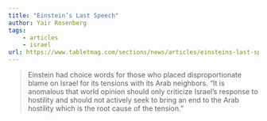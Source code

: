 ```yaml
---
title: "Einstein’s Last Speech"
author: Yair Rosenberg
tags: 
    - articles  
    - israel
url: https://www.tabletmag.com/sections/news/articles/einsteins-last-speech
---
```


> Einstein had choice words for those who placed disproportionate blame on Israel for its tensions with its Arab neighbors. “It is anomalous that world opinion should only criticize Israel’s response to hostility and should not actively seek to bring an end to the Arab hostility which is the root cause of the tension.”




